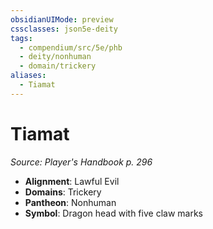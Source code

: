 ```yaml
---
obsidianUIMode: preview
cssclasses: json5e-deity
tags:
  - compendium/src/5e/phb
  - deity/nonhuman
  - domain/trickery
aliases:
  - Tiamat
---
```

# Tiamat
*Source: Player's Handbook p. 296* 

- **Alignment**: Lawful Evil
- **Domains**: Trickery
- **Pantheon**: Nonhuman
- **Symbol**: Dragon head with five claw marks
